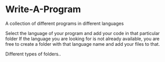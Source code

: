 # Write-A-Program
A collection of different programs in different languages

Select the language of your program and add your code in that particular folder
If the language you are looking for is not already available, you are free to create a folder with that language name and add your files to that.

Different types of folders..
